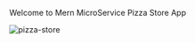 Welcome to Mern MicroService Pizza Store App

![pizza-store](https://res.cloudinary.com/suberiq/image/upload/v1696771354/Pizza-store_xnzbmv.jpg)
